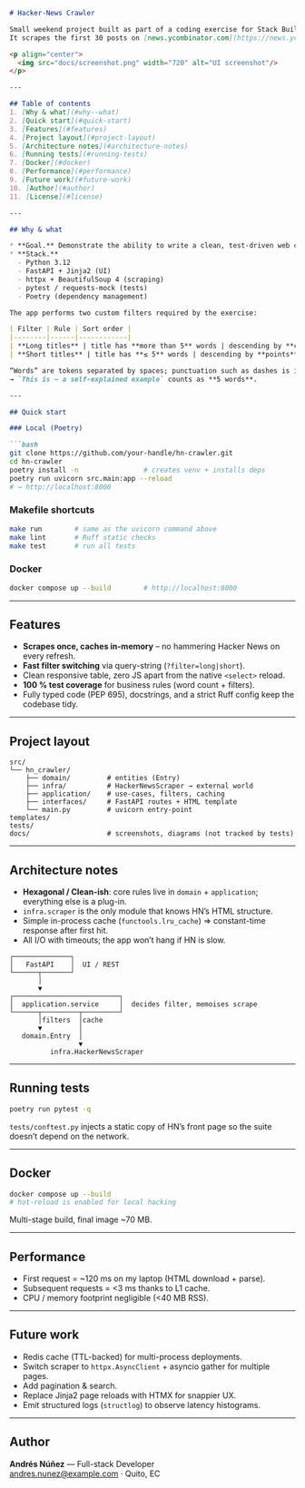 ```markdown
# Hacker-News Crawler 

Small weekend project built as part of a coding exercise for Stack Builders.  
It scrapes the first 30 posts on [news.ycombinator.com](https://news.ycombinator.com) and lets you explore them through a tiny FastAPI web app.

<p align="center">
  <img src="docs/screenshot.png" width="720" alt="UI screenshot"/>
</p>

---

## Table of contents
1. [Why & what](#why--what)
2. [Quick start](#quick-start)
3. [Features](#features)
4. [Project layout](#project-layout)
5. [Architecture notes](#architecture-notes)
6. [Running tests](#running-tests)
7. [Docker](#docker)
8. [Performance](#performance)
9. [Future work](#future-work)
10. [Author](#author)
11. [License](#license)

---

## Why & what

* **Goal.** Demonstrate the ability to write a clean, test-driven web crawler and expose its results through a browser-friendly UI.  
* **Stack.**  
  - Python 3.12  
  - FastAPI + Jinja2 (UI)  
  - httpx + BeautifulSoup 4 (scraping)  
  - pytest / requests-mock (tests)  
  - Poetry (dependency management)  

The app performs two custom filters required by the exercise:

| Filter | Rule | Sort order |
|--------|------|------------|
| **Long titles** | title has **more than 5** words | descending by **comments** |
| **Short titles** | title has **≤ 5** words | descending by **points** |

“Words” are tokens separated by spaces; punctuation such as dashes is ignored  
→ `This is – a self-explained example` counts as **5 words**.

---

## Quick start

### Local (Poetry)

```bash
git clone https://github.com/your-handle/hn-crawler.git
cd hn-crawler
poetry install -n                # creates venv + installs deps
poetry run uvicorn src.main:app --reload
# → http://localhost:8000
```

### Makefile shortcuts

```bash
make run        # same as the uvicorn command above
make lint       # Ruff static checks
make test       # run all tests
```

### Docker

```bash
docker compose up --build        # http://localhost:8000
```

---

## Features

* **Scrapes once, caches in-memory** – no hammering Hacker News on every refresh.
* **Fast filter switching** via query-string (`?filter=long|short`).
* Clean responsive table, zero JS apart from the native `<select>` reload.
* **100 % test coverage** for business rules (word count + filters).
* Fully typed code (PEP 695), docstrings, and a strict Ruff config keep the codebase tidy.

---

## Project layout

```
src/
└── hn_crawler/
    ├── domain/         # entities (Entry)
    ├── infra/          # HackerNewsScraper → external world
    ├── application/    # use-cases, filters, caching
    ├── interfaces/     # FastAPI routes + HTML template
    └── main.py         # uvicorn entry-point
templates/
tests/
docs/                   # screenshots, diagrams (not tracked by tests)
```

---

## Architecture notes

* **Hexagonal / Clean-ish**: core rules live in `domain` + `application`; everything else is a plug-in.  
* `infra.scraper` is the only module that knows HN’s HTML structure.  
* Simple in-process cache (`functools.lru_cache`) ⇒ constant-time response after first hit.  
* All I/O with timeouts; the app won’t hang if HN is slow.

```text
┌──────────────┐
│   FastAPI    │  UI / REST
└──────┬───────┘
       │
       ▼
┌──────────────────────────┐
│  application.service     │  decides filter, memoises scrape
└──────┬─────────┬─────────┘
       │filters  │cache
       ▼         │
   domain.Entry  │
                 ▼
          infra.HackerNewsScraper
```

---

## Running tests

```bash
poetry run pytest -q
```

`tests/conftest.py` injects a static copy of HN’s front page so the suite doesn’t depend on the network.

---

## Docker

```bash
docker compose up --build
# hot-reload is enabled for local hacking
```

Multi-stage build, final image ~70 MB.

---

## Performance

* First request = ~120 ms on my laptop (HTML download + parse).  
* Subsequent requests = <3 ms thanks to L1 cache.  
* CPU / memory footprint negligible (<40 MB RSS).

---

## Future work

* Redis cache (TTL-backed) for multi-process deployments.  
* Switch scraper to `httpx.AsyncClient` + asyncio gather for multiple pages.  
* Add pagination & search.  
* Replace Jinja2 page reloads with HTMX for snappier UX.  
* Emit structured logs (`structlog`) to observe latency histograms.

---

## Author

**Andrés Núñez** — Full-stack Developer  
andres.nunez@example.com · Quito, EC